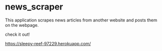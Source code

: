 # news_scraper

This application scrapes news articles from another website and posts them on the webpage.

check it out!

https://sleepy-reef-97229.herokuapp.com/

